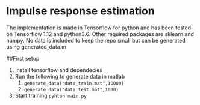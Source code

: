 # Impulse response estimation

The implementation is made in Tensorflow for python and has been tested on Tensorflow 1.12 and python3.6. Other required packages are sklearn and numpy. No data is included to keep the repo small but can be generated using generated_data.m

##First setup 
1. Install tensorflow and dependecies
2. Run the following to generate data in matlab
    1. `generate_data("data_train.mat",10000)`
    2. `generate_data("data_test.mat",1000)`
3. Start training `pyhton main.py`

